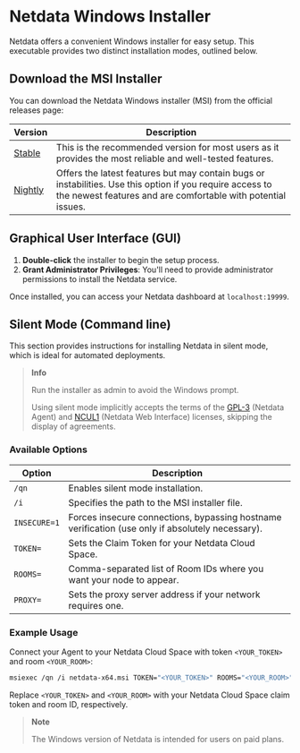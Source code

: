 # Netdata Windows Installer

Netdata offers a convenient Windows installer for easy setup. This executable provides two distinct installation modes, outlined below.

## Download the MSI Installer

You can download the Netdata Windows installer (MSI) from the official releases page:

| Version                                                                                          | Description                                                                                                                                                               |
|--------------------------------------------------------------------------------------------------|---------------------------------------------------------------------------------------------------------------------------------------------------------------------------|
| [Stable](https://github.com/netdata/netdata/releases/latest/download/netdata-x64.msi)            | This is the recommended version for most users as it provides the most reliable and well-tested features.                                                                 |
| [Nightly](https://github.com/netdata/netdata-nightlies/releases/latest/download/netdata-x64.msi) | Offers the latest features but may contain bugs or instabilities. Use this option if you require access to the newest features and are comfortable with potential issues. |

## Graphical User Interface (GUI)

1. **Double-click** the installer to begin the setup process.
2. **Grant Administrator Privileges**: You'll need to provide administrator permissions to install the Netdata service.

Once installed, you can access your Netdata dashboard at `localhost:19999`.

## Silent Mode (Command line)

This section provides instructions for installing Netdata in silent mode, which is ideal for automated deployments.

> **Info**
>
> Run the installer as admin to avoid the Windows prompt.
>
> Using silent mode implicitly accepts the terms of the [GPL-3](https://raw.githubusercontent.com/netdata/netdata/refs/heads/master/LICENSE) (Netdata Agent) and [NCUL1](https://app.netdata.cloud/LICENSE.txt) (Netdata Web Interface) licenses, skipping the display of agreements.

### Available Options

| Option       | Description                                                                                      |
|--------------|--------------------------------------------------------------------------------------------------|
| `/qn`        | Enables silent mode installation.                                                                |
| `/i`         | Specifies the path to the MSI installer file.                                                    |
| `INSECURE=1` | Forces insecure connections, bypassing hostname verification (use only if absolutely necessary). |
| `TOKEN=`     | Sets the Claim Token for your Netdata Cloud Space.                                               |
| `ROOMS=`     | Comma-separated list of Room IDs where you want your node to appear.                             |
| `PROXY=`     | Sets the proxy server address if your network requires one.                                      |

### Example Usage

Connect your Agent to your Netdata Cloud Space with token `<YOUR_TOKEN>` and room `<YOUR_ROOM>`:

```bash
msiexec /qn /i netdata-x64.msi TOKEN="<YOUR_TOKEN>" ROOMS="<YOUR_ROOM>"
```

Replace `<YOUR_TOKEN>` and `<YOUR_ROOM>` with your Netdata Cloud Space claim token and room ID, respectively.

> **Note**
>
> The Windows version of Netdata is intended for users on paid plans.
